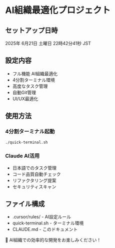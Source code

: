 # AI組織最適化プロジェクト

## セットアップ日時
2025年 6月21日 土曜日 22時42分41秒 JST

## 設定内容
- フル機能 AI組織最適化
- 4分割ターミナル環境
- 高度なタスク管理
- 自動Git管理
- UI/UX最適化

## 使用方法

### 4分割ターミナル起動
```bash
./quick-terminal.sh
```

### Claude AI活用
- 日本語でのタスク管理
- コード品質自動チェック
- リファクタリング提案
- セキュリティスキャン

## ファイル構成
- .cursor/rules/ - AI設定ルール
- quick-terminal.sh - ターミナル環境
- CLAUDE.md - このドキュメント

🤖 AI組織での効率的な開発をお楽しみください！
